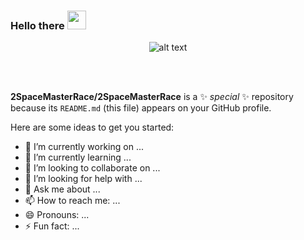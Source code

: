 ### Hello there  <img src="https://raw.githubusercontent.com/MartinHeinz/MartinHeinz/master/wave.gif" width="30px">

<div align="center">

![alt text](gif/final.gif)

</div>

</br>
</br>









**2SpaceMasterRace/2SpaceMasterRace** is a ✨ _special_ ✨ repository because its `README.md` (this file) appears on your GitHub profile.

Here are some ideas to get you started:

- 🔭 I’m currently working on ...
- 🌱 I’m currently learning ...
- 👯 I’m looking to collaborate on ...
- 🤔 I’m looking for help with ...
- 💬 Ask me about ...
- 📫 How to reach me: ...
- 😄 Pronouns: ...
- ⚡ Fun fact: ...


